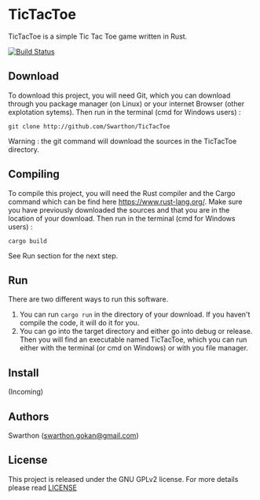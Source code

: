 TicTacToe
=========

TicTacToe is a simple Tic Tac Toe game written in Rust.

[![Build Status](https://travis-ci.org/Swarthon/TicTacToe.svg?branch=master)](https://travis-ci.org/Swarthon/TicTacToe)

Download
--------

To download this project, you will need Git, which you can download through you package manager (on Linux) or your internet Browser (other explotation sytems). Then run in the terminal (cmd for Windows users) :
```
git clone http://github.com/Swarthon/TicTacToe
```
Warning : the git command will download the sources in the TicTacToe directory.

Compiling
---------

To compile this project, you will need the Rust compiler and the Cargo command which can be find here https://www.rust-lang.org/. Make sure you have previously downloaded the sources and that you are in the location of your download. Then run in the terminal (cmd for Windows users) :
```
cargo build
```
See Run section for the next step.

Run
---

There are two different ways to run this software.
1. You can run ```cargo run``` in the directory of your download. If you haven't compile the code, it will do it for you.
2. You can go into the target directory and either go into debug or release. Then you will find an executable named TicTacToe, which you can run either with the terminal (or cmd on Windows) or with you file manager.

Install
-------

(Incoming)

Authors
-------

Swarthon (swarthon.gokan@gmail.com)

License
-------

This project is released under the GNU GPLv2 license. For more details please
read [LICENSE](LICENSE)
